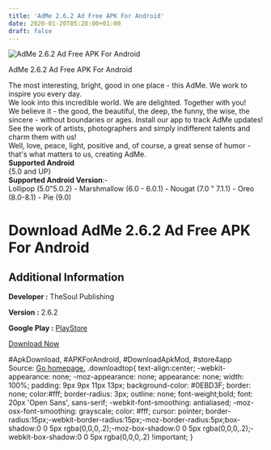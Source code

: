 ```yaml
---
title: 'AdMe 2.6.2 Ad Free APK For Android'
date: 2020-01-20T05:28:00+01:00
draft: false
---
```


![AdMe 2.6.2 Ad Free APK For Android](https://i2.wp.com/apkhome.net/wp-content/uploads/2020/01/AdMe-2.6.2-Ad-Free.png "AdMe 2.6.2 Ad Free APK For Android")

  

AdMe 2.6.2 Ad Free APK For Android

The most interesting, bright, good in one place - this AdMe. We work to inspire you every day.  
We look into this incredible world. We are delighted. Together with you!  
We believe it - the good, the beautiful, the deep, the funny, the wise, the sincere - without boundaries or ages. Install our app to track AdMe updates!  
See the work of artists, photographers and simply indifferent talents and charm them with us!  
Well, love, peace, light, positive and, of course, a great sense of humor - that's what matters to us, creating AdMe.  
**Supported Android**  
{5.0 and UP}  
**Supported Android Version**:-  
Lollipop (5.0"5.0.2) - Marshmallow (6.0 - 6.0.1) - Nougat (7.0 " 7.1.1) - Oreo (8.0-8.1) - Pie (9.0)

Download AdMe 2.6.2 Ad Free APK For Android
===========================================

Additional Information
----------------------

**Developer :** TheSoul Publishing

**Version :** 2.6.2

**Google Play :** [PlayStore](https://play.google.com/store/apps/details?id=com.adme.android&hl=en)

  

[Download Now](https://store4app.co/post/adme-2-6-2-ad-free-apk-for-android_1579453953)

  
#ApkDownload, #APKForAndroid, #DownloadApkMod, #store4app  
Source: [Go homepage.](https://store4app.co/post/adme-2-6-2-ad-free-apk-for-android_1579453953) .downloadtop{ text-align:center; -webkit-appearance: none; -moz-appearance: none; appearance: none; width: 100%; padding: 9px 9px 11px 13px; background-color: #0EBD3F; border: none; color:#fff; border-radius: 3px; outline: none; font-weight;bold; font: 20px 'Open Sans', sans-serif; -webkit-font-smoothing: antialiased; -moz-osx-font-smoothing: grayscale; color: #fff; cursor: pointer; border-radius:15px;-webkit-border-radius:15px;-moz-border-radius:5px;box-shadow:0 0 5px rgba(0,0,0,.2);-moz-box-shadow:0 0 5px rgba(0,0,0,.2);-webkit-box-shadow:0 0 5px rgba(0,0,0,.2) !important; }